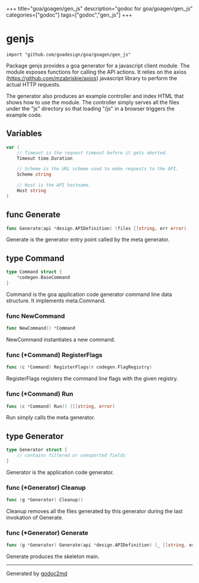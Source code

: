 +++
title="goa/goagen/gen_js"
description="godoc for goa/goagen/gen_js"
categories=["godoc"]
tags=["godoc","gen_js"]
+++

# genjs
    import "github.com/goadesign/goa/goagen/gen_js"

Package genjs provides a goa generator for a javascript client module.
The module exposes functions for calling the API actions. It relies on the
axios (<a href="https://github.com/mzabriskie/axios">https://github.com/mzabriskie/axios</a>) javascript library to perform the actual HTTP requests.

The generator also produces an example controller and index HTML that shows how to use the module.
The controller simply serves all the files under the "js" directory so that loading "/js" in a
browser triggers the example code.





## Variables
``` go
var (
    // Timeout is the request timeout before it gets aborted.
    Timeout time.Duration

    // Scheme is the URL scheme used to make requests to the API.
    Scheme string

    // Host is the API hostname.
    Host string
)
```

## func Generate
``` go
func Generate(api *design.APIDefinition) (files []string, err error)
```
Generate is the generator entry point called by the meta generator.



## type Command
``` go
type Command struct {
    *codegen.BaseCommand
}
```
Command is the goa application code generator command line data structure.
It implements meta.Command.









### func NewCommand
``` go
func NewCommand() *Command
```
NewCommand instantiates a new command.




### func (\*Command) RegisterFlags
``` go
func (c *Command) RegisterFlags(r codegen.FlagRegistry)
```
RegisterFlags registers the command line flags with the given registry.



### func (\*Command) Run
``` go
func (c *Command) Run() ([]string, error)
```
Run simply calls the meta generator.



## type Generator
``` go
type Generator struct {
    // contains filtered or unexported fields
}
```
Generator is the application code generator.











### func (\*Generator) Cleanup
``` go
func (g *Generator) Cleanup()
```
Cleanup removes all the files generated by this generator during the last invokation of Generate.



### func (\*Generator) Generate
``` go
func (g *Generator) Generate(api *design.APIDefinition) (_ []string, err error)
```
Generate produces the skeleton main.









- - -
Generated by [godoc2md](http://godoc.org/github.com/davecheney/godoc2md)

